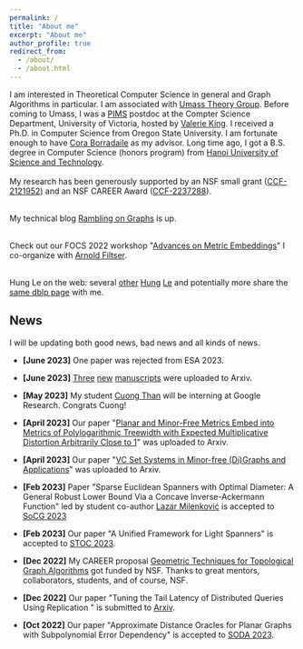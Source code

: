 ```yaml
---
permalink: /
title: "About me"
excerpt: "About me"
author_profile: true
redirect_from: 
  - /about/
  - /about.html
---
```


I am interested in Theoretical Computer Science in general and Graph Algorithms in particular. I am associated with [Umass Theory Group](https://www.cics.umass.edu/research/area/theoretical-computer-science). Before coming to Umass, I was a <a href = "http://www.pims.math.ca/scientific/postdoctoral/postdoctoral-fellows#pdf-2018">PIMS</a> postdoc at the Compter Science Department, University of Victoria, hosted by <a href = "http://webhome.cs.uvic.ca/~val/">Valerie King</a>.  I received a Ph.D. in Computer Science from Oregon State University. I am fortunate enough to have <a href="http://blogs.oregonstate.edu/glencora/">Cora Borradaile</a> as my advisor. Long time ago, I got a B.S. degree in Computer Science (honors program) from <a href="http://en.hust.edu.vn/home">Hanoi University of Science and Technology</a>.  <br>
<br> My research has been generously supported by an NSF small grant  ([CCF-2121952](https://www.nsf.gov/awardsearch/showAward?AWD_ID=2121952)) and an NSF CAREER Award ([CCF-2237288](https://www.nsf.gov/awardsearch/showAward?AWD_ID=2237288)).

<br> My technical blog [Rambling on Graphs](https://minorfree.github.io) is up. <br>


<br> Check out our FOCS 2022 workshop "[Advances on Metric Embeddings](https://hackmd.io/@3S70qBUwTR6_CErLY2dm4A/SJfp46KGi)" I co-organize with [Arnold Filtser](https://arnold.filtser.com).
<br>

<br>Hung Le on the web: several [other](https://sites.google.com/view/henryle2018/home) [Hung](https://thaihungle.github.io) [Le](https://hungleweb.wordpress.com/cv/) and potentially more share the [same dblp page](https://dblp.org/pid/45/466.html) with me. 

## News

I will be updating both good news, bad news and all kinds of news. 
 
 - **[June 2023]** One paper was rejected from ESA 2023.

 - **[June 2023]** [Three](https://arxiv.org/abs/2306.06215) [new](https://arxiv.org/abs/2306.06235) [manuscripts](https://arxiv.org/abs/2306.11226) were uploaded to  Arxiv.

 - **[May 2023]** My student [Cuong Than](https://thanvietcuong.github.io) will be interning at Google Research. Congrats Cuong!
 
 - **[April 2023]** Our paper "[Planar and Minor-Free Metrics Embed into Metrics of Polylogarithmic Treewidth with Expected Multiplicative Distortion Arbitrarily Close to 1](https://arxiv.org/abs/2304.07268)" was uploaded to Arxiv.

 - **[April 2023]** Our paper "[VC Set Systems in Minor-free (Di)Graphs and Applications](https://arxiv.org/abs/2304.01790)" was uploaded to Arxiv.

 - **[Feb 2023]** Paper "Sparse Euclidean Spanners with Optimal Diameter: A General Robust Lower Bound Via a Concave Inverse-Ackermann Function" led by student co-author [Lazar Milenković](https://milenkoviclazar.github.io) is accepted to [SoCG 2023](https://cs.utdallas.edu/SOCG23/socg.html)
 
 - **[Feb 2023]** Our paper "A Unified Framework for Light Spanners" is accepted to [STOC 2023](http://acm-stoc.org/stoc2023/).

 - **[Dec 2022]** My CAREER proposal [Geometric Techniques for Topological Graph Algorithms](https://www.nsf.gov/awardsearch/showAward?AWD_ID=2237288) got funded by NSF. Thanks to great mentors, collaborators, students, and of course, NSF.
 
 - **[Dec 2022]** Our paper "Tuning the Tail Latency of Distributed Queries Using Replication " is submitted to [Arxiv](https://arxiv.org/abs/2212.10387).

 - **[Oct 2022]** Our paper "Approximate Distance Oracles for Planar Graphs with Subpolynomial Error Dependency" is accepted to [SODA 2023](https://www.siam.org/conferences/cm/conference/soda23).


    



